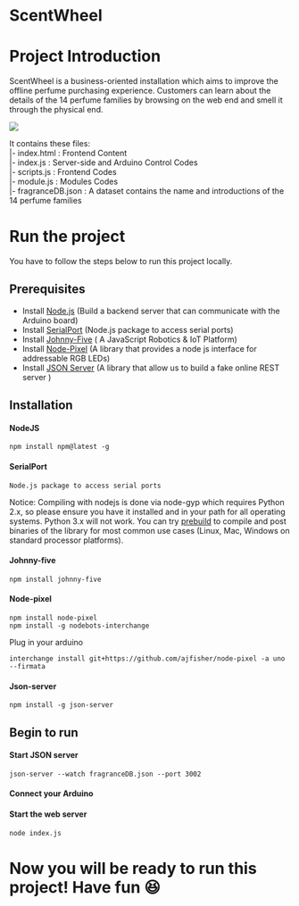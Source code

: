 ScentWheel
===========


# Project Introduction
ScentWheel is a business-oriented installation which aims to improve the offline perfume purchasing experience. Customers can learn about the details of the 14 perfume families by browsing on the web end and smell it through the physical end.

![](https://i.ibb.co/jrPKTLZ/2019-05-16-11-00-53.png) <br>
 
It contains these files: <br>
|- index.html : Frontend Content <br>
|- index.js : Server-side and Arduino Control Codes <br>
|- scripts.js : Frontend Codes <br>
|- module.js : Modules Codes <br>
|- fragranceDB.json : A dataset contains the name and introductions of the 14 perfume families <br>
  
# Run the project
You have to follow the steps below to run this project locally.<br>
  
## Prerequisites
* Install [Node.js](https://nodejs.org)  (Build a backend server that can communicate with the Arduino board)
* Install [SerialPort](https://serialport.io/docs/en/guide-about) (Node.js package to access serial ports)
* Install [Johnny-Five](http://johnny-five.io/) ( A JavaScript Robotics & IoT Platform)
* Install [Node-Pixel](https://github.com/ajfisher/node-pixel) (A library that provides a node js interface for addressable RGB LEDs)
* Install [JSON Server](https://github.com/typicode/json-server) (A library that allow us to build a fake online REST server )<br>
## Installation
#### NodeJS
```
npm install npm@latest -g
```
#### SerialPort
```
Node.js package to access serial ports
```
Notice: Compiling with nodejs is done via node-gyp which requires Python 2.x, so please ensure you have it installed and in your path for all operating systems. Python 3.x will not work. You can try [prebuild](https://github.com/prebuild/prebuild) to compile and post binaries of the library for most common use cases (Linux, Mac, Windows on standard processor platforms).
#### Johnny-five
```
npm install johnny-five
```
#### Node-pixel
```
npm install node-pixel
npm install -g nodebots-interchange
```
Plug in your arduino
```
interchange install git+https://github.com/ajfisher/node-pixel -a uno --firmata
```
#### Json-server
```
npm install -g json-server
```
## Begin to run
#### Start JSON server
```
json-server --watch fragranceDB.json --port 3002
```
#### Connect your Arduino
#### Start the web server
```
node index.js
```
# Now you will be ready to run this project! Have fun 😆
